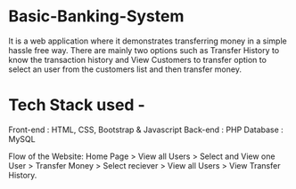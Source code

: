 # Basic-Banking-System
It is a web application where it demonstrates transferring money in a simple hassle free way. There are mainly two options such as Transfer History to know the transaction history and View Customers to transfer option to select an user from the customers list and then transfer money.

# Tech Stack used -
Front-end : HTML, CSS, Bootstrap & Javascript Back-end : PHP Database : MySQL

Flow of the Website: Home Page > View all Users > Select and View one User > Transfer Money > Select reciever > View all Users > View Transfer History.
